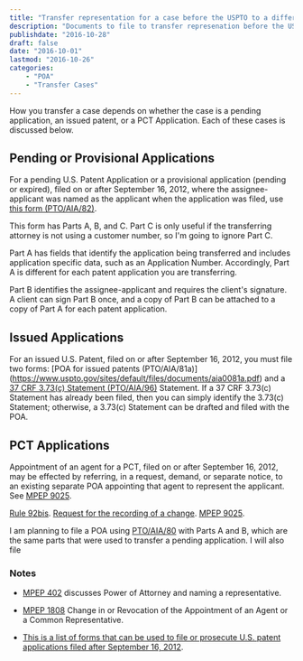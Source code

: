 ```yaml
---
title: "Transfer representation for a case before the USPTO to a different agent or attorney for an application filed on or after September 16, 2012"
description: "Documents to file to transfer represenation before the USPTO to a different agent or attorny."
publishdate: "2016-10-28"
draft: false
date: "2016-10-01"
lastmod: "2016-10-26"
categories: 
    - "POA"
    - "Transfer Cases"
---
```


How you transfer a case depends on whether the case is a pending application, an issued patent, or a PCT Application. Each of these cases is discussed below.

## Pending or Provisional Applications

For a pending U.S. Patent Application or a provisional application (pending or expired), filed on or after September 16, 2012, where the assignee-applicant was named as the applicant when the application was filed, use [this form \(PTO/AIA/82\)](https://www.uspto.gov/sites/default/files/forms/aia0082.pdf).

This form has Parts A, B, and C. Part C is only useful if the transferring attorney is not using a customer number, so I'm going to ignore Part C.

Part A has fields that identify the application being transferred and includes application specific data, such as an Application Number. Accordingly, Part A is different for each patent application you are transferring.

Part B identifies the assignee-applicant and requires the client's signature. A client can sign Part B once, and a copy of Part B can be attached to a copy of Part A for each patent application.

## Issued Applications

For an issued U.S. Patent, filed on or after September 16, 2012, you must file two forms: [POA for issued patents \(PTO/AIA/81a\)] (https://www.uspto.gov/sites/default/files/documents/aia0081a.pdf) and a [37 CRF 3.73\(c\) Statement \(PTO/AIA/96\)](https://www.uspto.gov/sites/default/files/forms/aia0096.pdf) Statement.  If a 37 CRF 3.73\(c\) Statement has already been filed, then you can simply identify the 3.73\(c\) Statement; otherwise, a 3.73\(c\) Statement can be drafted and filed with the POA.


## PCT Applications

Appointment of an agent for a PCT, filed on or after September 16, 2012, may be effected by referring, in a request, demand, or separate notice, to an existing separate POA appointing that agent to represent the applicant. See [MPEP 9025](https://www.uspto.gov/web/offices/pac/mpep/mpep-9025-appx-t.html#d0e377280).

[Rule 92bis](http://www.wipo.int/pct/en/texts/rules/r92bis.htm).
[Request for the recording of a change](http://www.wipo.int/export/sites/www/pct/en/forms/ro/editable/ed_ro113.pdf).
[MPEP 9025](https://www.uspto.gov/web/offices/pac/mpep/mpep-9025-appx-t.html#d0e377231).

I am planning to file a POA using [PTO/AIA/80](https://www.uspto.gov/sites/default/files/forms/aia0080.pdf) with Parts A and B, which are the same parts that were used to transfer a pending application.  I will also file 

### Notes

* [MPEP 402](https://www.uspto.gov/web/offices/pac/mpep/s402.html) discusses Power of Attorney and naming a representative.

* [MPEP 1808](https://www.uspto.gov/web/offices/pac/mpep/s1808.html) Change in or Revocation of the Appointment of an Agent or a Common Representative.

* [This is a list of forms that can be used to file or prosecute U.S. patent applications filed after September 16, 2012](http://www.uspto.gov/patent/forms/forms-patent-applications-filed-or-after-september-16-2012).
